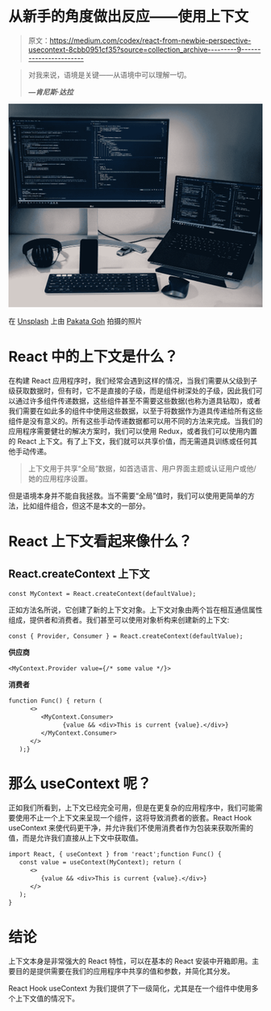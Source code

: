 # 从新手的角度做出反应——使用上下文

> 原文：<https://medium.com/codex/react-from-newbie-perspective-usecontext-8cbb0951cf35?source=collection_archive---------9----------------------->

> 对我来说，语境是关键——从语境中可以理解一切。
> 
> ***—肯尼斯·达拉***

![](img/5a0de20310afd5f44be24fd60cadf5c8.png)

在 [Unsplash](https://unsplash.com?utm_source=medium&utm_medium=referral) 上由 [Pakata Goh](https://unsplash.com/@pakata?utm_source=medium&utm_medium=referral) 拍摄的照片

# React 中的上下文是什么？

在构建 React 应用程序时，我们经常会遇到这样的情况，当我们需要从父级到子级获取数据时，但有时，它不是直接的子级，而是组件树深处的子级，因此我们可以通过许多组件传递数据，这些组件甚至不需要这些数据(也称为道具钻取)，或者我们需要在如此多的组件中使用这些数据，以至于将数据作为道具传递给所有这些组件是没有意义的。所有这些手动传递数据都可以用不同的方法来完成。当我们的应用程序需要健壮的解决方案时，我们可以使用 Redux，或者我们可以使用内置的 React 上下文。有了上下文，我们就可以共享价值，而无需道具训练或任何其他手动传递。

> 上下文用于共享“全局”数据，如首选语言、用户界面主题或认证用户或他/她的应用程序设置。

但是语境本身并不能自我拯救。当不需要“全局”值时，我们可以使用更简单的方法，比如组件组合，但这不是本文的一部分。

# React 上下文看起来像什么？

## React.createContext 上下文

```
const MyContext = React.createContext(defaultValue);
```

正如方法名所说，它创建了新的上下文对象。上下文对象由两个旨在相互通信属性组成，提供者和消费者。我们甚至可以使用对象析构来创建新的上下文:

```
const { Provider, Consumer } = React.createContext(defaultValue);
```

**供应商**

```
<MyContext.Provider value={/* some value */}>
```

**消费者**

```
function Func() { return (
      <>
         <MyContext.Consumer>
               {value && <div>This is current {value}.</div>}
         </MyContext.Consumer>
      </>
   );}
```

# 那么 useContext 呢？

正如我们所看到，上下文已经完全可用，但是在更复杂的应用程序中，我们可能需要使用不止一个上下文来呈现一个组件，这将导致消费者的嵌套。React Hook useContext 来使代码更干净，并允许我们不使用消费者作为包装来获取所需的值，而是允许我们直接从上下文中获取值。

```
import React, { useContext } from 'react';function Func() {
   const value = useContext(MyContext); return (
      <>
         {value && <div>This is current {value}.</div>}
      </>
   );
}
```

# 结论

上下文本身是非常强大的 React 特性，可以在基本的 React 安装中开箱即用。主要目的是提供需要在我们的应用程序中共享的值和参数，并简化其分发。

React Hook useContext 为我们提供了下一级简化，尤其是在一个组件中使用多个上下文值的情况下。
